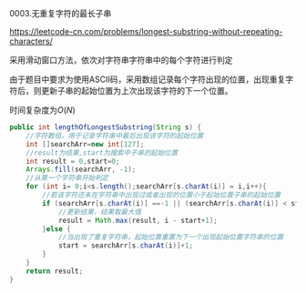 0003.无重复字符的最长子串

https://leetcode-cn.com/problems/longest-substring-without-repeating-characters/

采用滑动窗口方法，依次对字符串字符串中的每个字符进行判定

由于题目中要求为使用ASCII码，采用数组记录每个字符出现的位置，出现重复字符后，则更新子串的起始位置为上次出现该字符的下一个位置。

时间复杂度为$O(N)$



```java
public int lengthOfLongestSubstring(String s) {
    //字符数组，用于记录字符串中最后出现该字符的起始位置
    int []searchArr=new int[127];
    //result为结果,start为搜索中子串的起始位置
    int result = 0,start=0;
    Arrays.fill(searchArr, -1);
    //从第一个字符串开始判定
    for (int i= 0;i<s.length();searchArr[s.charAt(i)] = i,i++){
        //若该字符还未在字符串中出现过或者出现的位置小于起始位置子串的起始位置
        if (searchArr[s.charAt(i)] ==-1 || (searchArr[s.charAt(i)] < start )){
            //更新结果，结果取最大值
            result = Math.max(result, i - start+1);
        }else {
            //当出现了重复字符串，起始位置重置为下一个出现起始位置字符串的位置
            start = searchArr[s.charAt(i)]+1;
        }
    }
    return result;
}
```

